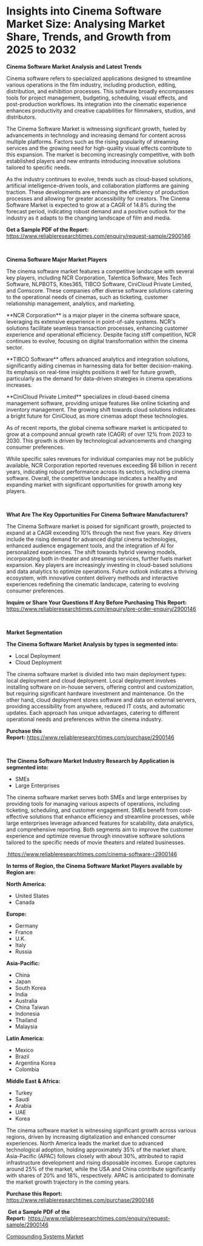<p><h1>Insights into Cinema Software Market Size: Analysing Market Share, Trends, and Growth from 2025 to 2032</h1></p><p><strong>Cinema Software Market Analysis and Latest Trends</strong></p>
<p><p>Cinema software refers to specialized applications designed to streamline various operations in the film industry, including production, editing, distribution, and exhibition processes. This software broadly encompasses tools for project management, budgeting, scheduling, visual effects, and post-production workflows. Its integration into the cinematic experience enhances productivity and creative capabilities for filmmakers, studios, and distributors.</p><p>The Cinema Software Market is witnessing significant growth, fueled by advancements in technology and increasing demand for content across multiple platforms. Factors such as the rising popularity of streaming services and the growing need for high-quality visual effects contribute to this expansion. The market is becoming increasingly competitive, with both established players and new entrants introducing innovative solutions tailored to specific needs.</p><p>As the industry continues to evolve, trends such as cloud-based solutions, artificial intelligence-driven tools, and collaboration platforms are gaining traction. These developments are enhancing the efficiency of production processes and allowing for greater accessibility for creators. The Cinema Software Market is expected to grow at a CAGR of 14.8% during the forecast period, indicating robust demand and a positive outlook for the industry as it adapts to the changing landscape of film and media.</p></p>
<p><strong>Get a Sample PDF of the Report:&nbsp;</strong> <a href="https://www.reliableresearchtimes.com/enquiry/request-sample/2900146?utm_campaign=2117&utm_medium=2&utm_source=Github&utm_content=ia&utm_term=16032025&utm_id=cinema-software">https://www.reliableresearchtimes.com/enquiry/request-sample/2900146</a></p>
<p>&nbsp;</p>
<p><strong>Cinema Software Major Market Players</strong></p>
<p><p>The cinema software market features a competitive landscape with several key players, including NCR Corporation, Talentica Software, Mes Tech Software, NLPBOTS, Kites365, TIBCO Software, CiniCloud Private Limited, and Comscore. These companies offer diverse software solutions catering to the operational needs of cinemas, such as ticketing, customer relationship management, analytics, and marketing.</p><p>**NCR Corporation** is a major player in the cinema software space, leveraging its extensive experience in point-of-sale systems. NCR's solutions facilitate seamless transaction processes, enhancing customer experience and operational efficiency. Despite facing stiff competition, NCR continues to evolve, focusing on digital transformation within the cinema sector.</p><p>**TIBCO Software** offers advanced analytics and integration solutions, significantly aiding cinemas in harnessing data for better decision-making. Its emphasis on real-time insights positions it well for future growth, particularly as the demand for data-driven strategies in cinema operations increases.</p><p>**CiniCloud Private Limited** specializes in cloud-based cinema management software, providing unique features like online ticketing and inventory management. The growing shift towards cloud solutions indicates a bright future for CiniCloud, as more cinemas adopt these technologies.</p><p>As of recent reports, the global cinema software market is anticipated to grow at a compound annual growth rate (CAGR) of over 12% from 2023 to 2030. This growth is driven by technological advancements and changing consumer preferences.</p><p>While specific sales revenues for individual companies may not be publicly available, NCR Corporation reported revenues exceeding $6 billion in recent years, indicating robust performance across its sectors, including cinema software. Overall, the competitive landscape indicates a healthy and expanding market with significant opportunities for growth among key players.</p></p>
<p>&nbsp;</p>
<p><strong>What Are The Key Opportunities For Cinema Software Manufacturers?</strong></p>
<p><p>The Cinema Software market is poised for significant growth, projected to expand at a CAGR exceeding 10% through the next five years. Key drivers include the rising demand for advanced digital cinema technologies, enhanced audience engagement tools, and the integration of AI for personalized experiences. The shift towards hybrid viewing models, incorporating both in-theater and streaming services, further fuels market expansion. Key players are increasingly investing in cloud-based solutions and data analytics to optimize operations. Future outlook indicates a thriving ecosystem, with innovative content delivery methods and interactive experiences redefining the cinematic landscape, catering to evolving consumer preferences.</p></p>
<p><strong>Inquire or Share Your Questions If Any Before Purchasing This Report:</strong> <a href="https://www.reliableresearchtimes.com/enquiry/pre-order-enquiry/2900146?utm_campaign=2117&utm_medium=2&utm_source=Github&utm_content=ia&utm_term=16032025&utm_id=cinema-software">https://www.reliableresearchtimes.com/enquiry/pre-order-enquiry/2900146</a></p>
<p>&nbsp;</p>
<p><strong>Market Segmentation</strong></p>
<p><strong>The Cinema Software Market Analysis by types is segmented into:</strong></p>
<p><ul><li>Local Deployment</li><li>Cloud Deployment</li></ul></p>
<p><p>The cinema software market is divided into two main deployment types: local deployment and cloud deployment. Local deployment involves installing software on in-house servers, offering control and customization, but requiring significant hardware investment and maintenance. On the other hand, cloud deployment stores software and data on external servers, providing accessibility from anywhere, reduced IT costs, and automatic updates. Each approach has unique advantages, catering to different operational needs and preferences within the cinema industry.</p></p>
<p><strong>Purchase this Report:&nbsp;</strong><a href="https://www.reliableresearchtimes.com/purchase/2900146?utm_campaign=2117&utm_medium=2&utm_source=Github&utm_content=ia&utm_term=16032025&utm_id=cinema-software">https://www.reliableresearchtimes.com/purchase/2900146</a></p>
<p>&nbsp;</p>
<p><strong>The Cinema Software Market Industry Research by Application is segmented into:</strong></p>
<p><ul><li>SMEs</li><li>Large Enterprises</li></ul></p>
<p><p>The cinema software market serves both SMEs and large enterprises by providing tools for managing various aspects of operations, including ticketing, scheduling, and customer engagement. SMEs benefit from cost-effective solutions that enhance efficiency and streamline processes, while large enterprises leverage advanced features for scalability, data analytics, and comprehensive reporting. Both segments aim to improve the customer experience and optimize revenue through innovative software solutions tailored to the specific needs of movie theaters and related businesses.</p></p>
<p><a href="https://www.reliableresearchtimes.com/cinema-software-r2900146?utm_campaign=2117&utm_medium=2&utm_source=Github&utm_content=ia&utm_term=16032025&utm_id=cinema-software">&nbsp;https://www.reliableresearchtimes.com/cinema-software-r2900146</a></p>
<p><strong>In terms of Region, the Cinema Software Market Players available by Region are:</strong></p>
<p>
    <p> <strong> North America: </strong>
        <ul>
            <li>United States</li>
            <li>Canada</li>
        </ul>
        </p> 
    <p> <strong> Europe: </strong>
        <ul>
            <li>Germany</li>
            <li>France</li>
            <li>U.K.</li>
            <li>Italy</li>
            <li>Russia</li>
        </ul>
        </p> 
    <p> <strong> Asia-Pacific: </strong>
        <ul>
            <li>China</li>
            <li>Japan</li>
            <li>South Korea</li>
            <li>India</li>
            <li>Australia</li>
            <li>China Taiwan</li>
            <li>Indonesia</li>
            <li>Thailand</li>
            <li>Malaysia</li>
        </ul>
        </p> 
    <p> <strong> Latin America: </strong>
        <ul>
            <li>Mexico</li>
            <li>Brazil</li>
            <li>Argentina Korea</li>
            <li>Colombia</li>
        </ul>
        </p> 
    <p> <strong> Middle East & Africa: </strong>
        <ul>
            <li>Turkey</li>
            <li>Saudi</li>
            <li>Arabia</li>
            <li>UAE</li>
            <li>Korea</li>
        </ul>
    </p>
    </p>
<p><p>The cinema software market is witnessing significant growth across various regions, driven by increasing digitalization and enhanced consumer experiences. North America leads the market due to advanced technological adoption, holding approximately 35% of the market share. Asia-Pacific (APAC) follows closely with about 30%, attributed to rapid infrastructure development and rising disposable incomes. Europe captures around 25% of the market, while the USA and China contribute significantly with shares of 20% and 18%, respectively. APAC is anticipated to dominate the market growth trajectory in the coming years.</p></p>
<p><strong>Purchase this Report: </strong><a href="https://www.reliableresearchtimes.com/purchase/2900146?utm_campaign=2117&utm_medium=2&utm_source=Github&utm_content=ia&utm_term=16032025&utm_id=cinema-software">https://www.reliableresearchtimes.com/purchase/2900146</a></p>
<p>&nbsp;<strong>Get a Sample PDF of the Report:&nbsp;&nbsp;</strong><a href="https://www.reliableresearchtimes.com/enquiry/request-sample/2900146?utm_campaign=2117&utm_medium=2&utm_source=Github&utm_content=ia&utm_term=16032025&utm_id=cinema-software">https://www.reliableresearchtimes.com/enquiry/request-sample/2900146</a></p>
<p><strong></strong></p>
<p><p><a href="https://github.com/julyju69/Market-Research-Report-List-6/blob/main/compounding-systems-market.md?utm_campaign=2117&utm_medium=2&utm_source=Github&utm_content=ia&utm_term=16032025&utm_id=cinema-software">Compounding Systems Market</a></p></p>